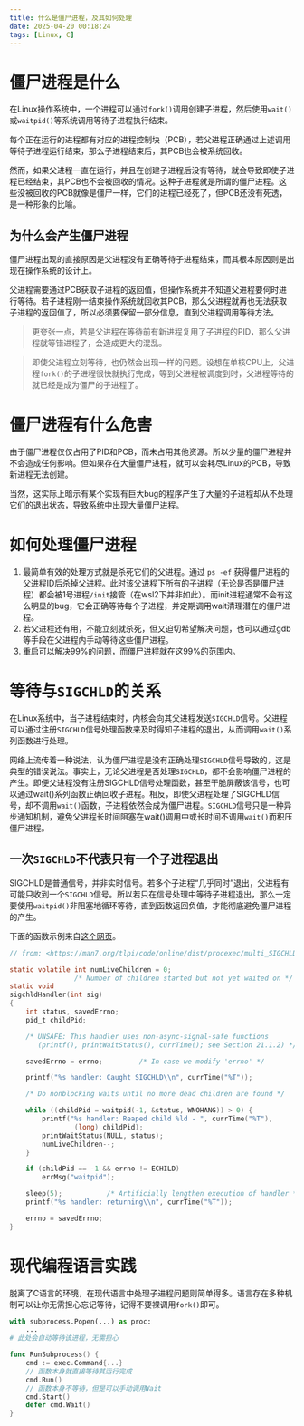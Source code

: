 ```yaml
---
title: 什么是僵尸进程，及其如何处理
date: 2025-04-20 00:18:24
tags: [Linux, C]
---
```


# 僵尸进程是什么

在Linux操作系统中，一个进程可以通过`fork()`调用创建子进程，然后使用`wait()`或`waitpid()`等系统调用等待子进程执行结束。

每个正在运行的进程都有对应的进程控制块（PCB），若父进程正确通过上述调用等待子进程运行结束，那么子进程结束后，其PCB也会被系统回收。

然而，如果父进程一直在运行，并且在创建子进程后没有等待，就会导致即使子进程已经结束，其PCB也不会被回收的情况。这种子进程就是所谓的僵尸进程。这些没被回收的PCB就像是僵尸一样，它们的进程已经死了，但PCB还没有死透，是一种形象的比喻。

## 为什么会产生僵尸进程

僵尸进程出现的直接原因是父进程没有正确等待子进程结束，而其根本原因则是出现在操作系统的设计上。

父进程需要通过PCB获取子进程的返回值，但操作系统并不知道父进程要何时进行等待。若子进程刚一结束操作系统就回收其PCB，那么父进程就再也无法获取子进程的返回值了，所以必须要保留一部分信息，直到父进程调用等待方法。

> 更夸张一点，若是父进程在等待前有新进程复用了子进程的PID，那么父进程就等错进程了，会造成更大的混乱。

> 即使父进程立刻等待，也仍然会出现一样的问题。设想在单核CPU上，父进程`fork()`的子进程很快就执行完成，等到父进程被调度到时，父进程等待的就已经是成为僵尸的子进程了。

# 僵尸进程有什么危害

由于僵尸进程仅仅占用了PID和PCB，而未占用其他资源。所以少量的僵尸进程并不会造成任何影响。但如果存在大量僵尸进程，就可以会耗尽Linux的PCB，导致新进程无法创建。

当然，这实际上暗示有某个实现有巨大bug的程序产生了大量的子进程却从不处理它们的退出状态，导致系统中出现大量僵尸进程。

# 如何处理僵尸进程

1. 最简单有效的处理方式就是杀死它们的父进程。通过 `ps -ef` 获得僵尸进程的父进程ID后杀掉父进程。此时该父进程下所有的子进程（无论是否是僵尸进程）都会被1号进程`/init`接管（在wsl2下并非如此）。而init进程通常不会有这么明显的bug，它会正确等待每个子进程，并定期调用wait清理潜在的僵尸进程。
2. 若父进程还有用，不能立刻就杀死，但又迫切希望解决问题，也可以通过gdb等手段在父进程内手动等待这些僵尸进程。
3. 重启可以解决99%的问题，而僵尸进程就在这99%的范围内。

# 等待与`SIGCHLD`的关系

在Linux系统中，当子进程结束时，内核会向其父进程发送`SIGCHLD`信号。父进程可以通过注册`SIGCHLD`信号处理函数来及时得知子进程的退出，从而调用`wait()`系列函数进行处理。

网络上流传着一种说法，认为僵尸进程是没有正确处理`SIGCHLD`信号导致的，这是典型的错误说法。事实上，无论父进程是否处理`SIGCHLD`，都不会影响僵尸进程的产生。即便父进程没有注册SIGCHLD信号处理函数，甚至干脆屏蔽该信号，也可以通过wait()系列函数正确回收子进程。相反，即使父进程处理了SIGCHLD信号，却不调用`wait()`函数，子进程依然会成为僵尸进程。`SIGCHLD`信号只是一种异步通知机制，避免父进程长时间阻塞在wait()调用中或长时间不调用`wait()`而积压僵尸进程。

## 一次`SIGCHLD`不代表只有一个子进程退出

SIGCHLD是普通信号，并非实时信号。若多个子进程“几乎同时”退出，父进程有可能只收到一个`SIGCHLD`信号。所以若只在信号处理中等待子进程退出，那么一定要使用`waitpid()`非阻塞地循环等待，直到函数返回负值，才能彻底避免僵尸进程的产生。

下面的函数示例来自[这个网页](https://man7.org/tlpi/code/online/dist/procexec/multi_SIGCHLD.c.html)。

```c
// from: <https://man7.org/tlpi/code/online/dist/procexec/multi_SIGCHLD.c.html>

static volatile int numLiveChildren = 0;
                /* Number of children started but not yet waited on */
static void
sigchldHandler(int sig)
{
    int status, savedErrno;
    pid_t childPid;

    /* UNSAFE: This handler uses non-async-signal-safe functions
       (printf(), printWaitStatus(), currTime(); see Section 21.1.2) */

    savedErrno = errno;         /* In case we modify 'errno' */

    printf("%s handler: Caught SIGCHLD\\n", currTime("%T"));

    /* Do nonblocking waits until no more dead children are found */

    while ((childPid = waitpid(-1, &status, WNOHANG)) > 0) {
        printf("%s handler: Reaped child %ld - ", currTime("%T"),
                (long) childPid);
        printWaitStatus(NULL, status);
        numLiveChildren--;
    }

    if (childPid == -1 && errno != ECHILD)
        errMsg("waitpid");

    sleep(5);           /* Artificially lengthen execution of handler */
    printf("%s handler: returning\\n", currTime("%T"));

    errno = savedErrno;
}
```

# 现代编程语言实践

脱离了C语言的环境，在现代语言中处理子进程问题则简单得多。语言存在多种机制可以让你无需担心忘记等待，记得不要裸调用`fork()`即可。

```python
with subprocess.Popen(...) as proc:
    ...
# 此处会自动等待该进程，无需担心
```

```go
func RunSubprocess() {
    cmd := exec.Command{...}
    // 函数本身就直接等待其运行完成
    cmd.Run()
    // 函数本身不等待，但是可以手动调用Wait
    cmd.Start()
    defer cmd.Wait()
}
```

